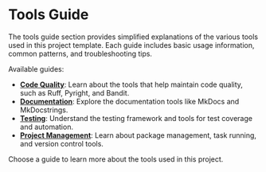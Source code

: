 # Tools Guide

The tools guide section provides simplified explanations of the various tools used in this project template. Each guide includes basic usage information, common patterns, and troubleshooting tips.

Available guides:

- **[Code Quality](code-quality.md)**: Learn about the tools that help maintain code quality, such as Ruff, Pyright, and Bandit.
- **[Documentation](documentation.md)**: Explore the documentation tools like MkDocs and MkDocstrings.
- **[Testing](testing.md)**: Understand the testing framework and tools for test coverage and automation.
- **[Project Management](project-management.md)**: Learn about package management, task running, and version control tools.

Choose a guide to learn more about the tools used in this project.
